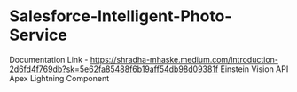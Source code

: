 # Salesforce-Intelligent-Photo-Service

Documentation Link - https://shradha-mhaske.medium.com/introduction-2d6fd4f769db?sk=5e62fa85488f6b19aff54db98d09381f
Einstein Vision API
Apex
Lightning Component
